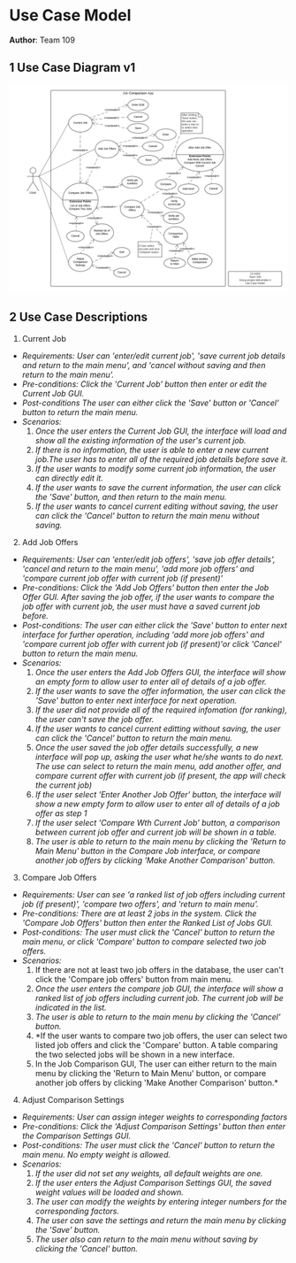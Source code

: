 # Use Case Model

**Author**: Team 109

## 1 Use Case Diagram v1

![Use Case Model](./images/UseCaseModel_v2.png)

## 2 Use Case Descriptions

1. Current Job
- *Requirements: User can 'enter/edit current job', 'save current job details and return to the main menu', and 'cancel without saving and then return to the main menu'.*
- *Pre-conditions: Click the 'Current Job' button then enter or edit the Current Job GUI.*  
- *Post-conditions The user can either click the 'Save' button or 'Cancel' button to return the main menu.*
- *Scenarios:* 
    1. *Once the user enters the Current Job GUI, the interface will load and show all the existing information of the user's current job.* 
    1. *If there is no information, the user is able to enter a new current job.The user has to enter all of the required job details before save it.* 
    1. *If the user wants to modify some current job information, the user can directly edit it.* 
    1. *If the user wants to save the current information, the user can click the 'Save' button, and then return to the main menu.*
    1. *If the user wants to cancel current editing without saving, the user can click the 'Cancel' button to return the main menu without saving.* 
   
2. Add Job Offers
- *Requirements: User can 'enter/edit job offers', 'save job offer details', 'cancel and return to the main menu', 'add more job offers' and 'compare current job offer with current job (if present)'*
- *Pre-conditions: Click the 'Add Job Offers' button then enter the Job Offer GUI. After saving the job offer, if the user wants to compare the job offer with current job, the user must have a saved current job before.*
- *Post-conditions: The user can either click the 'Save' button to enter next interface for further operation, including 'add more job offers' and 'compare current job offer with current job (if present)'or click 'Cancel' button to return the main menu.*
- *Scenarios:*
     1. *Once the user enters the Add Job Offers GUI, the interface will show an empty form to allow user to enter all of details of a job offer.* 
     1. *If the user wants to save the offer information, the user can click the 'Save' button to enter next interface for next operation.*
     1. *If the user did not provide all of the required infomation (for ranking), the user can't save the job offer.*
     1. *If the user wants to cancel current editting without saving, the user can click the 'Cancel' button to return the main menu.* 
     1. *Once the user saved the job offer details successfully, a new interface will pop up, asking the user what he/she wants to do next. The use can select to return the main menu, add another offer, and compare current offer with current job (if present, the app will check the current job)* 
     1. *If the user select 'Enter Another Job Offer' button, the interface will show a new empty form to allow user to enter all of details of a job offer as step 1*
     1. *If the user select 'Compare Wth Current Job' button, a comparison between current job offer and current job will be shown in a table.*
     1. *The user is able to return to the main menu by clicking the 'Return to Main Menu' button in the Compare Job interface, or compare another job offers by clicking 'Make Another Comparison' button.* 
     

3. Compare Job Offers 
- *Requirements: User can see 'a ranked list of job offers including current job (if present)', 'compare two offers', and 'return to main menu'.*
- *Pre-conditions: There are at least 2 jobs in the system. Click the 'Compare Job Offers' button then enter the Ranked List of Jobs GUI.*
- *Post-conditions: The user must click the 'Cancel' button to return the main menu, or click 'Compare' button to compare selected two job offers.*
- *Scenarios:*
    1. If there are not at least two job offers in the database, the user can't click the 'Compare job offers' button from main menu.
    1. *Once the user enters the compare job GUI, the interface will show a ranked list of job offers including current job. The current job will be indicated in the list.* 
    1. *The user is able to return to the main menu by clicking the 'Cancel' button.* 
    1.  *If the user wants to compare two job offers, the user can select two listed job offers and click the 'Compare' button. A table comparing the two selected jobs will be shown in a new interface. 
    1. In the Job Comparison GUI, The user can either return to the main menu by clicking the 'Return to Main Menu' button, or compare another job offers by clicking 'Make Another Comparison' button.*

4. Adjust Comparison Settings
- *Requirements: User can assign integer weights to corresponding factors*
- *Pre-conditions: Click the 'Adjust Comparison Settings' button then enter the Comparison Settings GUI.*
- *Post-conditions: The user must click the 'Cancel' button to return the main menu. No empty weight is allowed.*
- *Scenarios:*
     1. *If the user did not set any weights, all default weights are one.* 
     1. *If the user enters the Adjust Comparison Settings GUI, the saved weight values will be loaded and shown.*
     1. *The user can modify the weights by entering integer numbers for the corresponding factors.* 
     1. *The user can save the settings and return the main menu by clicking the 'Save' button.*
     1. *The user also can return to the main menu without saving by clicking the 'Cancel' button.* 





